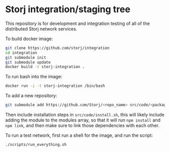 Storj integration/staging tree
==============================

This repository is for development and integration testing of all of the
distributed Storj network services.

To build docker image:

```bash
git clone https://github.com/storj/integration
cd integration
git submodule init
git submodule update
docker build -t storj-integration .
```

To run bash into the image:

```bash
docker run -i -t storj-integration /bin/bash
```

To add a new repository:

```bash
git submodule add https://github.com/Storj/<repo_name> src/code/<package_name>
```
Then include installation steps in `src/code/install.sh`, this will likely include
adding the module to the modules array, so that it will run `npm install` and
`npm link`, and then make sure to link those dependencies with each other.

To run a test network, first run a shell for the image, and run the script:

```
./scripts/run_everything.sh
```
